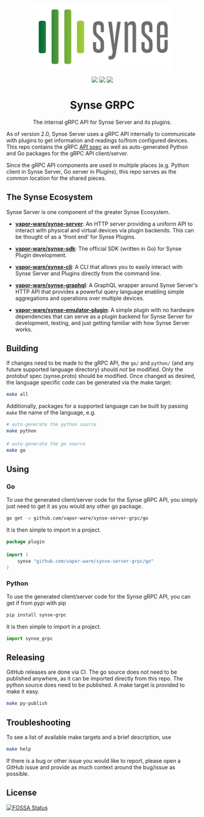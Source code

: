 <p align="center"><a href="https://www.vapor.io/"><img src="assets/logo.png" width="360"></a></p>
<p align="center">
    <a href="https://build.vio.sh/blue/organizations/jenkins/vapor-ware%2Fsynse-server-grpc/activity"><img src="https://build.vio.sh/buildStatus/icon?job=vapor-ware/synse-server-grpc/master" /></a>
    <a href="https://pypi.python.org/pypi/synse-grpc"><img src="https://img.shields.io/pypi/v/synse-grpc.svg"></a>
<a href="https://app.fossa.io/projects/git%2Bgithub.com%2Fvapor-ware%2Fsynse-server-grpc?ref=badge_shield" alt="FOSSA Status"><img src="https://app.fossa.io/api/projects/git%2Bgithub.com%2Fvapor-ware%2Fsynse-server-grpc.svg?type=shield"/></a>
        
<h1 align="center">Synse GRPC</h1>
</p>

<p align="center">The internal gRPC API for Synse Server and its plugins.</p>


As of version 2.0, Synse Server uses a gRPC API internally to communicate with
plugins to get information and readings to/from configured devices. This repo contains the
gRPC [API spec][api-spec] as well as auto-generated Python and Go packages for the gRPC
API client/server.

Since the gRPC API components are used in multiple places (e.g. Python client in Synse Server,
Go server in Plugins), this repo serves as the common location for the shared pieces.

## The Synse Ecosystem
Synse Server is one component of the greater Synse Ecosystem.

- [**vapor-ware/synse-server**][synse-server]: An HTTP server providing a uniform API to interact
  with physical and virtual devices via plugin backends. This can be thought of as a 'front end'
  for Synse Plugins.
  
- [**vapor-ware/synse-sdk**][synse-sdk]: The official SDK (written in Go) for Synse Plugin
  development.

- [**vapor-ware/synse-cli**][synse-cli]: A CLI that allows you to easily interact with
  Synse Server and Plugins directly from the command line.

- [**vapor-ware/synse-graphql**][synse-graphql]: A GraphQL wrapper around Synse Server's
  HTTP API that provides a powerful query language enabling simple aggregations and
  operations over multiple devices.

- [**vapor-ware/synse-emulator-plugin**][synse-emulator]: A simple plugin with no hardware
  dependencies that can serve as a plugin backend for Synse Server for development,
  testing, and just getting familiar with how Synse Server works.


## Building
If changes need to be made to the gRPC API, the `go/` and `python/` (and any future supported
language directory) should *not* be modified. Only the protobuf spec (synse.proto) should be 
modified. Once changed as desired, the language specific code can be generated via the make 
target:

```bash
make all
```

Additionally, packages for a supported language can be built by passing `make` the name of 
the language, e.g.

```bash
# auto-generate the python source
make python

# auto-generate the go source
make go
```

## Using

### Go
To use the generated client/server code for the Synse gRPC API, you simply just need to 
get it as you would any other go package.

```bash
go get -v github.com/vapor-ware/synse-server-grpc/go
```

It is then simple to import in a project.

```go
package plugin

import (
    synse "github.com/vapor-ware/synse-server-grpc/go"
)
```

### Python
To use the generated client/server code for the Synse gRPC API, you can get if from pypi
with pip

```bash
pip install synse-grpc
```

It is then simple to import in a project.

```python
import synse_grpc
```


## Releasing
GitHub releases are done via CI. The go source does not need to be published anywhere,
as it can be imported directly from this repo. The python source does need to be published.
A make target is provided to make it easy.

```bash
make py-publish
```


## Troubleshooting
To see a list of available make targets and a brief description, use
```bash
make help
```

If there is a bug or other issue you would like to report, please open a GitHub issue and provide
as much context around the bug/issue as possible.



[synse-server]: https://github.com/vapor-ware/synse-server
[synse-cli]: https://github.com/vapor-ware/synse-cli
[synse-emulator]: https://github.com/vapor-ware/synse-emulator-plugin
[synse-graphql]: https://github.com/vapor-ware/synse-graphql
[synse-sdk]: https://github.com/vapor-ware/synse-sdk


[api-spec]: https://github.com/vapor-ware/synse-server-grpc/blob/master/synse.proto
[release-page]: https://github.com/vapor-ware/synse-server-grpc/releases

## License
[![FOSSA Status](https://app.fossa.io/api/projects/git%2Bgithub.com%2Fvapor-ware%2Fsynse-server-grpc.svg?type=large)](https://app.fossa.io/projects/git%2Bgithub.com%2Fvapor-ware%2Fsynse-server-grpc?ref=badge_large)